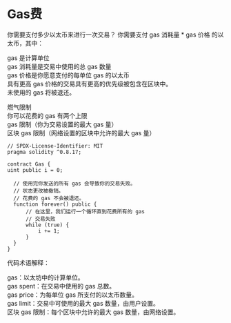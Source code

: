 # Gas费

你需要支付多少以太币来进行一次交易？
你需要支付 gas 消耗量 * gas 价格 的以太币，其中：

gas 是计算单位\
gas 消耗量是交易中使用的总 gas 数量\
gas 价格是你愿意支付的每单位 gas 的以太币\
具有更高 gas 价格的交易具有更高的优先级被包含在区块中。\
未使用的 gas 将被退还。

燃气限制\
你可以花费的 gas 有两个上限\
gas 限制（你为交易设置的最大 gas 量）\
区块 gas 限制（网络设置的区块中允许的最大 gas 量）

```solidity
// SPDX-License-Identifier: MIT
pragma solidity ^0.8.17;

contract Gas {
uint public i = 0;

  // 使用完你发送的所有 gas 会导致你的交易失败。
  // 状态更改被撤销。
  // 花费的 gas 不会被退还。
  function forever() public {
      // 在这里，我们运行一个循环直到花费所有的 gas
      // 交易失败
      while (true) {
          i += 1;
      }
  }
}
```
代码术语解释：

gas：以太坊中的计算单位。\
gas spent：在交易中使用的 gas 总数。\
gas price：为每单位 gas 所支付的以太币数量。\
gas limit：交易中可使用的最大 gas 数量，由用户设置。\
区块 gas 限制：每个区块中允许的最大 gas 数量，由网络设置。
